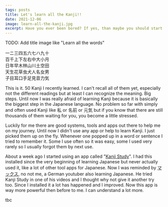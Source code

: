 ```yaml
---
tags: posts
title: Let's learn all the Kanji!!
date: 2021-12-06
image: learn-all-the-kanji.jpg
excerpt: Have you ever been bored? If yes, than maybe you should start learning Kanji. It's the perfect way of spending countless days without every having to feel boredom again. KEKW.
---
```


TODO: Add title image like "Learn all the words"

<p class="jp">
    一ニ三四五六七ハ九十<br />
    百千上下左右中大小月<br />
    日年早木林山川土空田<br />
    天生花草虫犬人名女男<br />
    子目耳口手足見音力気
</p>

This is it. 50 Kanji I recently learned. I can't recall all of them yet, especially not the different readings but at least I can recognize the meaning. Big steps. Until now I was really afraid of learning Kanji because it is basically the biggest step in the Japanese language. No problem so far with simply and often used Kanji like 私 or 名前 or 元気 but if you know that there are still thousands of them waiting for you, you become a little stressed.

Luckily for me there are good systems, tools and apps out there to help me on my journey. Until now I didn't use any app or help to learn Kanji. I just picked them up on the fly. Whenever one popped up in a word or sentence I tried to remember it. Some I use often so it was easy, some I used very rarely so I usually forgot them by next use.

About a week ago I started using an app called "[Kanji Study](https://play.google.com/store/apps/details?id=com.mindtwisted.kanjistudy&hl=de&gl=US)". I had this installed since the very beginning of learning Japanese but never actually used it, like a lot of other tool apps for Japanese. Now I was reminded by [マックス](https://www.youtube.com/channel/UCTcsUriABcZ1I5pbA38x30A), no not me, a German youtuber also learning Japanese. He tried Kanji Study in one of his videos and I thought why not give it another try too. Since I installed it a lot has happened and I improved. Now this app is way more powerful then before to me. I can understand a lot more.

tbc